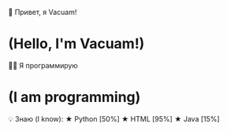 👋 Привет, я Vacuam!
# (Hello, I'm Vacuam!)

👨‍💻 Я программирую
# (I am programming)

💡 Знаю (I know):
   ★ Python [50%]
   ★ HTML [95%]
   ★ Java [15%]

